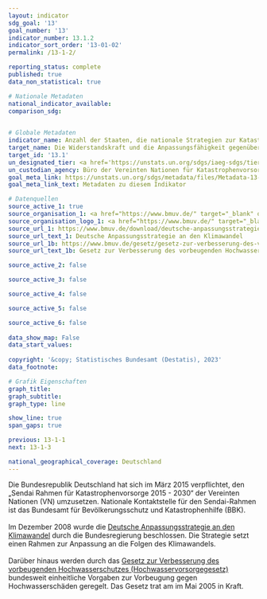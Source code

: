 ```yaml
---
layout: indicator    
sdg_goal: '13'    
goal_number: '13'    
indicator_number: 13.1.2    
indicator_sort_order: '13-01-02'    
permalink: /13-1-2/    

reporting_status: complete    
published: true    
data_non_statistical: true    

# Nationale Metadaten    
national_indicator_available:     
comparison_sdg:     
    

# Globale Metadaten    
indicator_name: Anzahl der Staaten, die nationale Strategien zur Katastrophenvorsorge im Einklang mit dem Sendai-Rahmen für Katastrophenvorsorge 2015-2030 beschließen und umsetzen    
target_name: Die Widerstandskraft und die Anpassungsfähigkeit gegenüber klimabedingten Gefahren und Naturkatastrophen in allen Ländern stärken    
target_id: '13.1'    
un_designated_tier: <a href='https://unstats.un.org/sdgs/iaeg-sdgs/tier-classification/' title='Klicken Sie hier um weitere Informationen zur UN-Tier-Klassifikation zu erhalten.'  target='_blank'>Tier I</a>    
un_custodian_agency: Büro der Vereinten Nationen für Katastrophenvorsorge (UNDRR)    
goal_meta_link: https://unstats.un.org/sdgs/metadata/files/Metadata-13-01-02.pdf    
goal_meta_link_text: Metadaten zu diesem Indikator        

# Datenquellen
source_active_1: true
source_organisation_1: <a href="https://www.bmuv.de/" target="_blank" onclick="return confirm_alert('des Bundesministeriums für Umwelt, Naturschutz, nukleare Sicherheit und Verbraucherschutz');"> Bundesministerium für Umwelt, Naturschutz, nukleare Sicherheit und Verbraucherschutz (BMUV) </a>
source_organisation_logo_1: <a href="https://www.bmuv.de/" target="_blank" onclick="return confirm_alert('des Bundesministeriums für Umwelt, Naturschutz, nukleare Sicherheit und Verbraucherschutz');"><img src="https://g205sdgs.github.io/sdg-indicators/public/OrgImgDe/bmuv.png" alt="Logo bmuv" style="height:60px; width:148px"/></a>
source_url_1: https://www.bmuv.de/download/deutsche-anpassungsstrategie-an-den-klimawandel/
source_url_text_1: Deutsche Anpassungsstrategie an den Klimawandel
source_url_1b: https://www.bmuv.de/gesetz/gesetz-zur-verbesserung-des-vorbeugenden-hochwasserschutzes/
source_url_text_1b: Gesetz zur Verbesserung des vorbeugenden Hochwasserschutzes in der jeweils gültigen Fassung

source_active_2: false

source_active_3: false

source_active_4: false

source_active_5: false

source_active_6: false
    
data_show_map: False    
data_start_values:     
    
copyright: '&copy; Statistisches Bundesamt (Destatis), 2023'    
data_footnote:     

# Grafik Eigenschaften    
graph_title: 
graph_subtitle:     
graph_type: line    

show_line: true
span_gaps: true    

previous: 13-1-1    
next: 13-1-3    

national_geographical_coverage: Deutschland    
---
```



Die Bundesrepublik Deutschland hat sich im März 2015 verpflichtet, den „Sendai Rahmen für Katastrophenvorsorge 2015 - 2030“ der Vereinten Nationen (VN) umzusetzen. Nationale Kontaktstelle für den Sendai-Rahmen ist das Bundesamt für Bevölkerungsschutz und Katastrophenhilfe (BBK).<br><br>
Im Dezember 2008 wurde die <a href="https://www.bmu.de/download/deutsche-anpassungsstrategie-an-den-klimawandel/">Deutsche Anpassungsstrategie an den Klimawandel</a> durch die Bundesregierung beschlossen. Die Strategie setzt einen Rahmen zur Anpassung an die Folgen des Klimawandels.  <br>
<br>
Darüber hinaus werden durch das <a href="https://www.bmu.de/gesetz/gesetz-zur-verbesserung-des-vorbeugenden-hochwasserschutzes/">Gesetz zur Verbesserung des vorbeugenden Hochwasserschutzes (Hochwasservorsorgegesetz)</a> bundesweit einheitliche Vorgaben zur Vorbeugung gegen Hochwasserschäden geregelt. Das Gesetz trat am im Mai 2005 in Kraft.